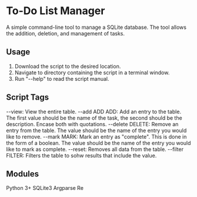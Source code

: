 # To-Do List Manager

A simple command-line tool to manage a SQLite database. The tool allows the addition, deletion, and management of tasks.

## Usage

1. Download the script to the desired location.
2. Navigate to directory containing the script in a terminal window.
3. Run "--help" to read the script manual.

## Script Tags

--view: View the entire table.
--add ADD ADD: Add an entry to the table. The first value should be the name of the task, the second should be the description. Encase both with quotations.
--delete DELETE: Remove an entry from the table. The value should be the name of the entry you would like to remove.
--mark MARK: Mark an entry as "complete". This is done in the form of a boolean. The value should be the name of the entry you would like to mark as complete.
--reset: Removes all data from the table.
--filter FILTER: Filters the table to sohw results that include the value.

## Modules

Python 3+
SQLite3
Argparse
Re
